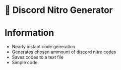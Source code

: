 # 📜 Discord Nitro Generator

# Information

- Nearly instant code generation
- Generates chosen ammount of discord nitro codes
- Saves codes to a text file
- Simple code
